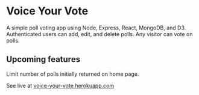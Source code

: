 # Voice Your Vote

A simple poll voting app using Node, Express, React, MongoDB, and D3. Authenticated users can add, edit, and delete polls.
Any visitor can vote on polls. 

## Upcoming features
Limit number of polls initially returned on home page.

See live at	[voice-your-vote.herokuapp.com](http://voice-your-vote.herokuapp.com)